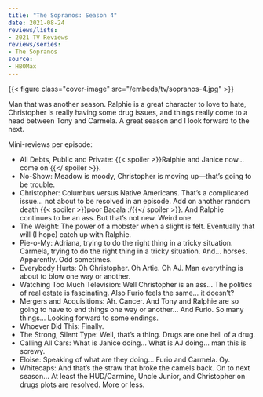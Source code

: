 ```yaml
---
title: "The Sopranos: Season 4"
date: 2021-08-24
reviews/lists:
- 2021 TV Reviews
reviews/series:
- The Sopranos
source:
- HBOMax
---
```

{{< figure class="cover-image" src="/embeds/tv/sopranos-4.jpg" >}}

Man that was another season. Ralphie is a great character to love to hate, Christopher is really having some drug issues, and things really come to a head between Tony and Carmela. A great season and I look forward to the next. 

Mini-reviews per episode:

- All Debts, Public and Private: {{< spoiler >}}Ralphie and Janice now… come on {{</ spoiler >}}. 
- No-Show: Meadow is moody, Christopher is moving up—that’s going to be trouble. 
- Christopher: Columbus versus Native Americans. That’s a complicated issue… not about to be resolved in an episode. Add on another random death {{< spoiler >}}poor Bacala :/{{</ spoiler >}}. And Ralphie continues to be an ass. But that’s not new. Weird one. 
- The Weight: The power of a mobster when a slight is felt. Eventually that will (I hope) catch up with Ralphie. 
- Pie-o-My: Adriana, trying to do the right thing in a tricky situation. Carmela, trying to do the right thing in a tricky situation. And… horses. Apparently. Odd sometimes. 
- Everybody Hurts: Oh Christopher. Oh Artie. Oh AJ. Man everything is about to blow one way or another. 
- Watching Too Much Television: Well  Christopher is an ass… The politics of real estate is fascinating. Also Furio feels the same… it doesn’t?
- Mergers and Acquisitions: Ah. Cancer. And Tony and Ralphie are so going to have to end things one way or another… And Furio. So many things… Looking forward to some endings. 
- Whoever Did This: Finally. 
- The Strong, Silent Type: Well, that’s a thing. Drugs are one hell of a drug. 
- Calling All Cars: What is Janice doing… What is AJ doing… man this is screwy. 
- Eloise: Speaking of what are they doing… Furio and Carmela. Oy. 
- Whitecaps: And that’s the straw that broke the camels back. On to next season… At least the HUD/Carmine, Uncle Junior, and Christopher on drugs plots are resolved. More or less. 